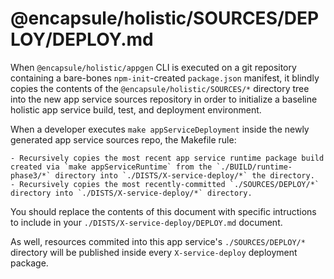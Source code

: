 # @encapsule/holistic/SOURCES/DEPLOY/DEPLOY.md

When `@encapsule/holistic/appgen` CLI is executed on a git repository containing a bare-bones `npm-init`-created `package.json` manifest, it blindly copies the contents of the `@encapsule/holistic/SOURCES/*` directory tree into the new app service sources repository in order to initialize a baseline holistic app service build, test, and deployment environment.

When a developer executes `make appServiceDeployment` inside the newly generated app service sources repo, the Makefile rule:

    - Recursively copies the most recent app service runtime package build created via `make appServiceRuntime` from the `./BUILD/runtime-phase3/*` directory into `./DISTS/X-service-deploy/*` the directory.
    - Recursively copies the most recently-committed `./SOURCES/DEPLOY/*` directory into `./DISTS/X-service-deploy/*` directory.

You should replace the contents of this document with specific intructions to include in your `./DISTS/X-service-deploy/DEPLOY.md` document.

As well, resources commited into this app service's `./SOURCES/DEPLOY/*` directory will be published inside every `X-service-deploy` deployment package.

